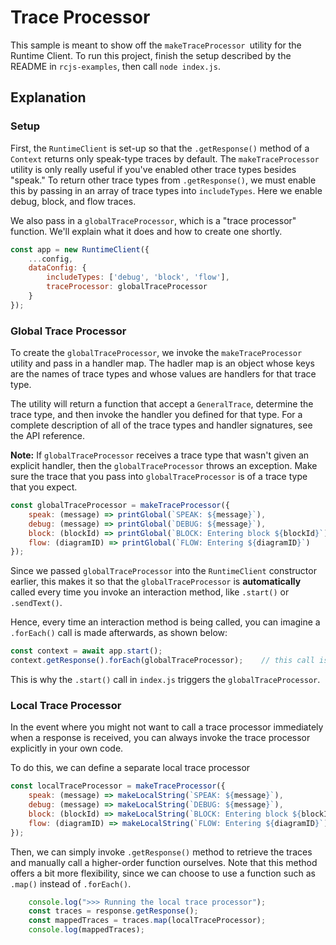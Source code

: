 # Trace Processor

This sample is meant to show off the `makeTraceProcessor `utility for the Runtime Client. To run this project, finish the setup described by the README in `rcjs-examples`, then call `node index.js`.

## Explanation

### Setup
First, the `RuntimeClient` is set-up so that the `.getResponse()` method of a `Context` returns only speak-type traces by default. The `makeTraceProcessor` utility is only really useful if you've enabled other trace types besides "speak." To return other trace types from `.getResponse()`, we must enable this by passing in an array of trace types into `includeTypes`. Here we enable debug, block, and flow traces.

We also pass in a `globalTraceProcessor`, which is a "trace processor" function. We'll explain what it does and how to create one shortly.

```js
const app = new RuntimeClient({
    ...config,
    dataConfig: {
        includeTypes: ['debug', 'block', 'flow'],
        traceProcessor: globalTraceProcessor
    }
});
```

### Global Trace Processor
To create the `globalTraceProcessor`, we invoke the `makeTraceProcessor` utility and pass in a handler map. The hadler map is an object whose keys are the names of trace types and whose values are handlers for that trace type. 

The utility will return a function that accept a `GeneralTrace`, determine the trace type, and then invoke the handler you defined for that type. For a complete description of all of the trace types and handler signatures, see the API reference.

**Note:** If `globalTraceProcessor` receives a trace type that wasn't given an explicit handler, then the `globalTraceProcessor` throws an exception. Make sure the trace that you pass into `globalTraceProcessor` is of a trace type that you expect.

```js
const globalTraceProcessor = makeTraceProcessor({
    speak: (message) => printGlobal(`SPEAK: ${message}`),
    debug: (message) => printGlobal(`DEBUG: ${message}`),
    block: (blockId) => printGlobal(`BLOCK: Entering block ${blockId}`),
    flow: (diagramID) => printGlobal(`FLOW: Entering ${diagramID}`)
});
```

Since we passed `globalTraceProcessor` into the `RuntimeClient` constructor earlier, this makes it so that the `globalTraceProcessor` is **automatically** called every time you invoke an interaction method, like `.start()` or `.sendText()`. 

Hence, every time an interaction method is being called, you can imagine a `.forEach()` call is made afterwards, as shown below:
```js
const context = await app.start();
context.getResponse().forEach(globalTraceProcessor);    // this call is implicit
```

This is why the `.start()` call in `index.js` triggers the `globalTraceProcessor`.

### Local Trace Processor
In the event where you might not want to call a trace processor immediately when a response is received, you can always invoke the trace processor explicitly in your own code. 

To do this, we can define a separate local trace processor

```js
const localTraceProcessor = makeTraceProcessor({
    speak: (message) => makeLocalString(`SPEAK: ${message}`),
    debug: (message) => makeLocalString(`DEBUG: ${message}`),
    block: (blockId) => makeLocalString(`BLOCK: Entering block ${blockId}`),
    flow: (diagramID) => makeLocalString(`FLOW: Entering ${diagramID}`)
});
```

Then, we can simply invoke `.getResponse()` method to retrieve the traces and manually call a higher-order function ourselves. Note that this method offers a bit more flexibility, since we can choose to use a function such as `.map()` instead of `.forEach()`.

```js
    console.log(">>> Running the local trace processor");
    const traces = response.getResponse();
    const mappedTraces = traces.map(localTraceProcessor);
    console.log(mappedTraces);
```
